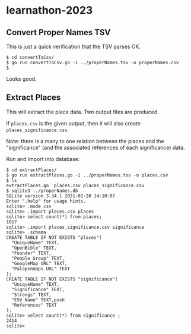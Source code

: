 # learnathon-2023

## Convert Proper Names TSV

This is just a quick verification that the TSV parses OK.

```
$ cd convertToCsv/
$ go run convertToCsv.go -i ../properNames.tsv -o properNames.csv
$ 
```

Looks good.

## Extract Places

This will extract the place data. Two output files are produced.

If `places.csv` is the given output, then it will also create 
`places_significance.csv`.

Note: there is a many to one relation between the places and the
"significance" (and the associated references of each significance)
data.

Run and import into database:
```
$ cd extractPlaces/
$ go run extractPlaces.go -i ../properNames.tsv -o places.csv
$ ls
extractPlaces.go  places.csv places_significance.csv
$ sqlite3 ../properNames.db
SQLite version 3.34.1 2021-01-20 14:10:07
Enter ".help" for usage hints.
sqlite> .mode csv
sqlite> .import places.csv places
sqlite> select count(*) from places;
1017
sqlite> .import places_significance.csv significance
sqlite> .schema
CREATE TABLE IF NOT EXISTS "places"(
  "UniqueName" TEXT,
  "OpenBible" TEXT,
  "Founder" TEXT,
  "People Group" TEXT,
  "GoogleMap URL" TEXT,
  "Palopenmaps URL" TEXT
);
CREATE TABLE IF NOT EXISTS "significance"(
  "UniqueName" TEXT,
  "Significance" TEXT,
  "Strongs" TEXT,
  "ESV Name" TEXT,push
  "References" TEXT
);
sqlite> select count(*) from significance ;
2414
sqlite> 
```
